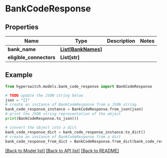 # BankCodeResponse


## Properties

Name | Type | Description | Notes
------------ | ------------- | ------------- | -------------
**bank_name** | [**List[BankNames]**](BankNames.md) |  | 
**eligible_connectors** | **List[str]** |  | 

## Example

```python
from hyperswitch.models.bank_code_response import BankCodeResponse

# TODO update the JSON string below
json = "{}"
# create an instance of BankCodeResponse from a JSON string
bank_code_response_instance = BankCodeResponse.from_json(json)
# print the JSON string representation of the object
print(BankCodeResponse.to_json())

# convert the object into a dict
bank_code_response_dict = bank_code_response_instance.to_dict()
# create an instance of BankCodeResponse from a dict
bank_code_response_from_dict = BankCodeResponse.from_dict(bank_code_response_dict)
```
[[Back to Model list]](../README.md#documentation-for-models) [[Back to API list]](../README.md#documentation-for-api-endpoints) [[Back to README]](../README.md)


